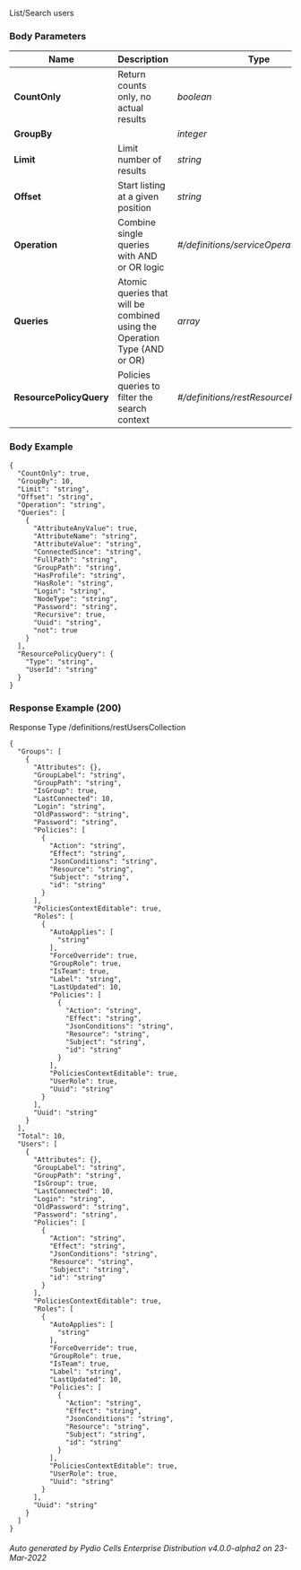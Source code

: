 






 
List/Search users  


### Body Parameters

Name | Description | Type | Required
---|---|---|---
**CountOnly** | Return counts only, no actual results | _boolean_ |   
**GroupBy** |  | _integer_ |   
**Limit** | Limit number of results | _string_ |   
**Offset** | Start listing at a given position | _string_ |   
**Operation** | Combine single queries with AND or OR logic | _#/definitions/serviceOperationType_ |   
**Queries** | Atomic queries that will be combined using the Operation Type (AND or OR) | _array_ |   
**ResourcePolicyQuery** | Policies queries to filter the search context | _#/definitions/restResourcePolicyQuery_ |   


### Body Example
```
{
  "CountOnly": true,
  "GroupBy": 10,
  "Limit": "string",
  "Offset": "string",
  "Operation": "string",
  "Queries": [
    {
      "AttributeAnyValue": true,
      "AttributeName": "string",
      "AttributeValue": "string",
      "ConnectedSince": "string",
      "FullPath": "string",
      "GroupPath": "string",
      "HasProfile": "string",
      "HasRole": "string",
      "Login": "string",
      "NodeType": "string",
      "Password": "string",
      "Recursive": true,
      "Uuid": "string",
      "not": true
    }
  ],
  "ResourcePolicyQuery": {
    "Type": "string",
    "UserId": "string"
  }
}
```






### Response Example (200)
Response Type /definitions/restUsersCollection

```
{
  "Groups": [
    {
      "Attributes": {},
      "GroupLabel": "string",
      "GroupPath": "string",
      "IsGroup": true,
      "LastConnected": 10,
      "Login": "string",
      "OldPassword": "string",
      "Password": "string",
      "Policies": [
        {
          "Action": "string",
          "Effect": "string",
          "JsonConditions": "string",
          "Resource": "string",
          "Subject": "string",
          "id": "string"
        }
      ],
      "PoliciesContextEditable": true,
      "Roles": [
        {
          "AutoApplies": [
            "string"
          ],
          "ForceOverride": true,
          "GroupRole": true,
          "IsTeam": true,
          "Label": "string",
          "LastUpdated": 10,
          "Policies": [
            {
              "Action": "string",
              "Effect": "string",
              "JsonConditions": "string",
              "Resource": "string",
              "Subject": "string",
              "id": "string"
            }
          ],
          "PoliciesContextEditable": true,
          "UserRole": true,
          "Uuid": "string"
        }
      ],
      "Uuid": "string"
    }
  ],
  "Total": 10,
  "Users": [
    {
      "Attributes": {},
      "GroupLabel": "string",
      "GroupPath": "string",
      "IsGroup": true,
      "LastConnected": 10,
      "Login": "string",
      "OldPassword": "string",
      "Password": "string",
      "Policies": [
        {
          "Action": "string",
          "Effect": "string",
          "JsonConditions": "string",
          "Resource": "string",
          "Subject": "string",
          "id": "string"
        }
      ],
      "PoliciesContextEditable": true,
      "Roles": [
        {
          "AutoApplies": [
            "string"
          ],
          "ForceOverride": true,
          "GroupRole": true,
          "IsTeam": true,
          "Label": "string",
          "LastUpdated": 10,
          "Policies": [
            {
              "Action": "string",
              "Effect": "string",
              "JsonConditions": "string",
              "Resource": "string",
              "Subject": "string",
              "id": "string"
            }
          ],
          "PoliciesContextEditable": true,
          "UserRole": true,
          "Uuid": "string"
        }
      ],
      "Uuid": "string"
    }
  ]
}
```




###### Auto generated by Pydio Cells Enterprise Distribution v4.0.0-alpha2 on 23-Mar-2022
